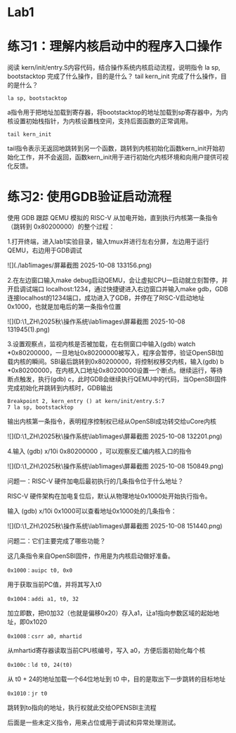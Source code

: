 # Lab1

# 练习1：理解内核启动中的程序入口操作
阅读 kern/init/entry.S内容代码，结合操作系统内核启动流程，说明指令 la sp, bootstacktop 完成了什么操作，目的是什么？ tail kern_init 完成了什么操作，目的是什么？

```
la sp, bootstacktop
```

a指令用于把地址加载到寄存器，将bootstacktop的地址加载到sp寄存器中，为内核设置初始栈指针，为内核设置栈空间，支持后面函数的正常调用。

```
tail kern_init
```

tail指令表示无返回地跳转到另一个函数，跳转到内核初始化函数kern_init开始初始化工作，并不会返回，函数kern_init用于进行初始化内核环境和向用户提供可视化反馈。

# 练习2: 使用GDB验证启动流程

使用 GDB 跟踪 QEMU 模拟的 RISC-V 从加电开始，直到执行内核第一条指令（跳转到 0x80200000）的整个过程：

1.打开终端，进入lab1实验目录，输入tmux并进行左右分屏，左边用于运行QEMU，右边用于GDB调试     

![](./lab1images/屏幕截图 2025-10-08 133156.png)

2.在左边窗口输入make debug启动QEMU，会让虚拟CPU一启动就立刻暂停，并开启调试端口 localhost:1234，通过快捷键进入右边窗口并输入make gdb，GDB连接localhost的1234端口，成功进入了GDB，并停在了RISC-V启动地址 0x1000，也就是加电后的第一条指令位置

![](D:\1_ZH\2025秋\操作系统\lab1images\屏幕截图 2025-10-08 131945(1).png)

3.设置观察点，监视内核是否被加载，在右侧窗口中输入(gdb) watch *0x80200000，一旦地址0x80200000被写入，程序会暂停，验证OpenSBI加载内核的瞬间。SBI最后跳转到0x80200000，将控制权移交内核，输入(gdb) b *0x80200000，在内核入口地址0x80200000设置一个断点。继续运行，等待断点触发，执行(gdb) c，此时GDB会继续执行QEMU中的代码，当OpenSBI固件完成初始化并跳转到内核时，GDB输出

```
Breakpoint 2, kern_entry () at kern/init/entry.S:7
7 la sp, bootstacktop
```

输出内核第一条指令，表明程序控制权已经从OpenSBI成功转交给uCore内核

![](D:\1_ZH\2025秋\操作系统\lab1images\屏幕截图 2025-10-08 132201.png)

4.输入 (gdb) x/10i 0x80200000 ，可以观察反汇编内核入口的指令

![](D:\1_ZH\2025秋\操作系统\lab1images\屏幕截图 2025-10-08 150849.png)

问题一：RISC-V 硬件加电后最初执行的几条指令位于什么地址？

RISC-V 硬件架构在加电复位后，默认从物理地址0x1000处开始执行指令。

输入 (gdb) x/10i 0x1000可以查看地址0x1000处的几条指令：

![](D:\1_ZH\2025秋\操作系统\lab1images\屏幕截图 2025-10-08 151440.png)

问题二：它们主要完成了哪些功能？

这几条指令来自OpenSBI固件，作用是为内核启动做好准备。

```
0x1000：auipc t0, 0x0
```

用于获取当前PC值，并将其写入t0

```
0x1004：addi a1, t0, 32
```

加立即数，把t0加32（也就是偏移0x20）存入a1，让a1指向参数区域的起始地址，即0x1020

```
0x1008：csrr a0, mhartid
```

从mhartid寄存器读取当前CPU核编号，写入 a0，方便后面初始化每个核

```
0x100c：ld t0, 24(t0)
```

从 t0 + 24的地址加载一个64位地址到 t0 中，目的是取出下一步跳转的目标地址

```
0x1010：jr t0
```

跳转到to指向的地址，执行权就此交给OPENSBI主流程

后面是一些未定义指令，用来占位或用于调试和异常处理测试。

